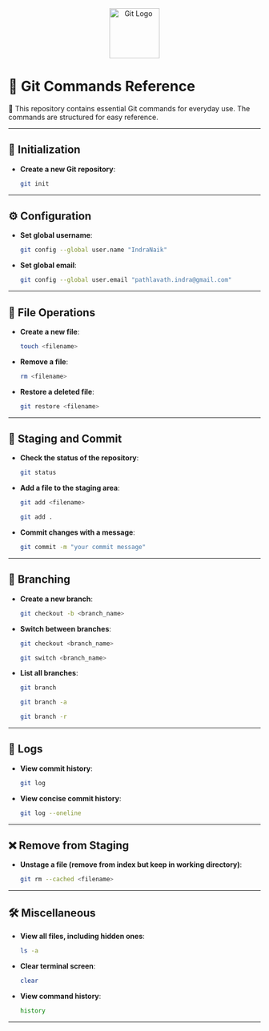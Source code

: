 <div align="center">
  <img src="https://git-scm.com/images/logos/downloads/Git-Logo-2Color.png" alt="Git Logo" height="100px"/>
</div>

# 📌 Git Commands Reference  
📁 This repository contains essential Git commands for everyday use. The commands are structured for easy reference.  

---

## 🚀 Initialization
- **Create a new Git repository**:  
  ```bash
  git init
  ```

---

## ⚙️ Configuration
- **Set global username**:  
  ```bash
  git config --global user.name "IndraNaik"
  ```
- **Set global email**:  
  ```bash
  git config --global user.email "pathlavath.indra@gmail.com"
  ```

---

## 📂 File Operations
- **Create a new file**:  
  ```bash
  touch <filename>
  ```
- **Remove a file**:  
  ```bash
  rm <filename>
  ```
- **Restore a deleted file**:  
  ```bash
  git restore <filename>
  ```

---

## 📌 Staging and Commit
- **Check the status of the repository**:  
  ```bash
  git status
  ```
- **Add a file to the staging area**:  
  ```bash
  git add <filename>
  ```
  ```bash
  git add .
  ```
- **Commit changes with a message**:  
  ```bash
  git commit -m "your commit message"
  ```

---

## 🌿 Branching
- **Create a new branch**:  
  ```bash
  git checkout -b <branch_name>
  ```
- **Switch between branches**:  
  ```bash
  git checkout <branch_name>
  ```
  ```bash
  git switch <branch_name>
  ```
- **List all branches**:  
  ```bash
  git branch
  ```
  ```bash
  git branch -a
  ```
  ```bash
  git branch -r
  ```

---

## 📜 Logs
- **View commit history**:  
  ```bash
  git log
  ```
- **View concise commit history**:  
  ```bash
  git log --oneline
  ```

---

## ❌ Remove from Staging
- **Unstage a file (remove from index but keep in working directory)**:  
  ```bash
  git rm --cached <filename>
  ```

---

## 🛠️ Miscellaneous
- **View all files, including hidden ones**:  
  ```bash
  ls -a
  ```
- **Clear terminal screen**:  
  ```bash
  clear
  ```
- **View command history**:  
  ```bash
  history
  ```

---
